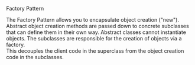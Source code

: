 Factory Pattern

The Factory Pattern allows you to encapsulate object creation ("new").  Abstract object creation methods 
are passed down to concrete subclasses that can define them in their own way.  Abstract classes cannot 
instantiate objects.  The subclasses are responsible for the creation of objects via a factory.  
This decouples the client code in the superclass from the object creation code in the subclasses.
